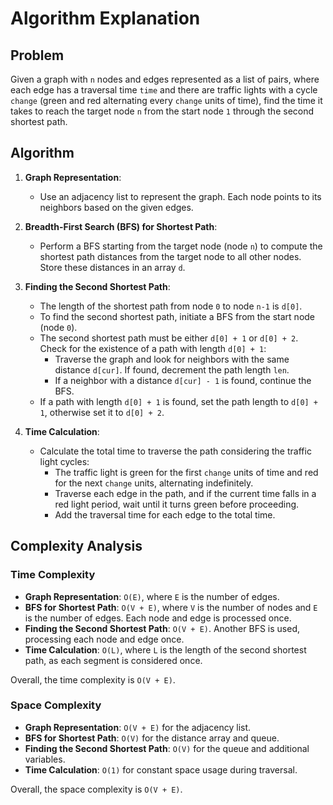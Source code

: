 # Algorithm Explanation

## Problem
Given a graph with `n` nodes and edges represented as a list of pairs, where each edge has a traversal time `time` and there are traffic lights with a cycle `change` (green and red alternating every `change` units of time), find the time it takes to reach the target node `n` from the start node `1` through the second shortest path.

## Algorithm

1. **Graph Representation**:
    - Use an adjacency list to represent the graph. Each node points to its neighbors based on the given edges.

2. **Breadth-First Search (BFS) for Shortest Path**:
    - Perform a BFS starting from the target node (node `n`) to compute the shortest path distances from the target node to all other nodes. Store these distances in an array `d`.

3. **Finding the Second Shortest Path**:
    - The length of the shortest path from node `0` to node `n-1` is `d[0]`.
    - To find the second shortest path, initiate a BFS from the start node (node `0`).
    - The second shortest path must be either `d[0] + 1` or `d[0] + 2`. Check for the existence of a path with length `d[0] + 1`:
      - Traverse the graph and look for neighbors with the same distance `d[cur]`. If found, decrement the path length `len`.
      - If a neighbor with a distance `d[cur] - 1` is found, continue the BFS.
    - If a path with length `d[0] + 1` is found, set the path length to `d[0] + 1`, otherwise set it to `d[0] + 2`.

4. **Time Calculation**:
    - Calculate the total time to traverse the path considering the traffic light cycles:
      - The traffic light is green for the first `change` units of time and red for the next `change` units, alternating indefinitely.
      - Traverse each edge in the path, and if the current time falls in a red light period, wait until it turns green before proceeding.
      - Add the traversal time for each edge to the total time.

## Complexity Analysis

### Time Complexity
- **Graph Representation**: `O(E)`, where `E` is the number of edges.
- **BFS for Shortest Path**: `O(V + E)`, where `V` is the number of nodes and `E` is the number of edges. Each node and edge is processed once.
- **Finding the Second Shortest Path**: `O(V + E)`. Another BFS is used, processing each node and edge once.
- **Time Calculation**: `O(L)`, where `L` is the length of the second shortest path, as each segment is considered once.

Overall, the time complexity is `O(V + E)`.

### Space Complexity
- **Graph Representation**: `O(V + E)` for the adjacency list.
- **BFS for Shortest Path**: `O(V)` for the distance array and queue.
- **Finding the Second Shortest Path**: `O(V)` for the queue and additional variables.
- **Time Calculation**: `O(1)` for constant space usage during traversal.

Overall, the space complexity is `O(V + E)`.
